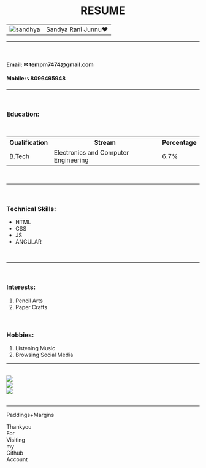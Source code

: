 <!DOCTYPE html>
<html lang="en">
<head>
    <meta charset="UTF-8">
    <meta http-equiv="X-UA-Compatible" content="IE=edge">
    <meta name="viewport" content="width=device-width, initial-scale=1.0">
    <title>Resume❤</title>
    <link rel="stylesheet" href="srstyles.css">
</head>
<body>
<center><h1>RESUME</h1></center>
<table>
    <tr>
        <td><img class="san" src="./images/sandya.png" alt="sandhya "></td>
            <td class="srj">Sandya Rani Junnu❤</td>
    </tr>
</table>
<hr>
<br>
<h4>Email: ✉ tempm7474@gmail.com</h4>
<h4>Mobile: 📞 8096495948</h4>
<hr>
<br>
<h3 class="edu">Education:</h3>
<br>
<table id="t1" cellspacing="20px";>
<th class="th1">Qualification</th>
<th class="th1">Stream</th>
<th class="th1">Percentage</th>
<tr>
    <td class="td1">B.Tech</td>
    <td class="td1">Electronics and Computer Engineering</td>
    <td class="td1">6.7%</td>
</tr>
</table>
<br>
<hr> 
<br>
<h3 class="ts">Technical Skills:</h3>
<ul>
    <li>HTML</li>
    <li>CSS</li>
    <li>JS</li>
    <li>ANGULAR</li>
</ul>
<br>
<hr>
<br>
<h3 class="in">Interests:</h3>
<ol>
    <li>Pencil Arts</li>
    <li>Paper Crafts</li>
</ol>
<br>    
<h3 class="hob">Hobbies:</h3>
<ol>
    <li>Listening Music</li>
    <li>Browsing Social Media</li>
 </ol>
<hr>
<br>
<div class="top"><img class="sa" src="./images/Sandhya.png"></div>
<div class="middle"><img class="ra" src="./images/rani.png"></div>
<div class="bottom"><img class="ju" src="./images/junnu"></div>
<br>
<hr>
<p>Paddings+Margins</p>
<div class="fi">Thankyou</div>
<div class="te">For</div>
<div class="tw">Visiting</div>
<div class="th">my</div>
<div class="fo">Github</div>
<div class="fiv">Account</div>
</body>
</html>
